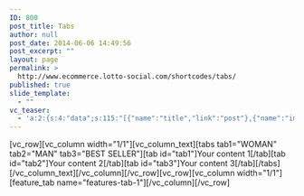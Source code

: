 ```yaml
---
ID: 800
post_title: Tabs
author: null
post_date: 2014-06-06 14:49:56
post_excerpt: ""
layout: page
permalink: >
  http://www.ecommerce.lotto-social.com/shortcodes/tabs/
published: true
slide_template:
  - ""
vc_teaser:
  - 'a:2:{s:4:"data";s:115:"[{"name":"title","link":"post"},{"name":"image","image":"featured","link":"none"},{"name":"text","mode":"excerpt"}]";s:7:"bgcolor";s:0:"";}'
---
```

[vc_row][vc_column width="1/1"][vc_column_text][tabs tab1="WOMAN" tab2="MAN" tab3="BEST SELLER"][tab id="tab1"]Your content 1[/tab][tab id="tab2"]Your content 2[/tab][tab id="tab3"]Your content 3[/tab][/tabs][/vc_column_text][/vc_column][/vc_row][vc_row][vc_column width="1/1"][feature_tab name="features-tab-1"][/vc_column][/vc_row]